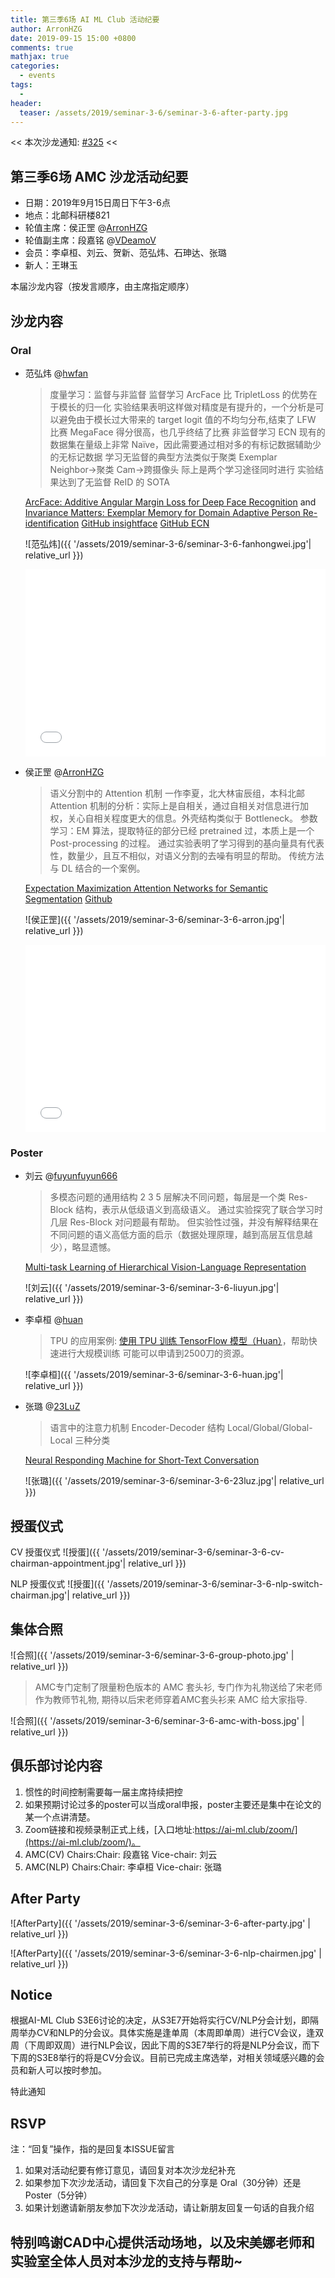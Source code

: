 ```yaml
---
title: 第三季6场 AI ML Club 活动纪要
author: ArronHZG
date: 2019-09-15 15:00 +0800
comments: true
mathjax: true
categories: 
  - events
tags:
  - 
header:
  teaser: /assets/2019/seminar-3-6/seminar-3-6-after-party.jpg
---
```


<< 本次沙龙通知: [#325](https://github.com/BUPT/ai-ml.club/issues/325)  <<

## 第三季6场 AMC 沙龙活动纪要

- 日期：2019年9月15日周日下午3-6点
- 地点：北邮科研楼821
- 轮值主席：侯正罡 @[ArronHZG](https://github.com/ArronHZG)
- 轮值副主席：段嘉铭 @[VDeamoV](https://github.com/VDeamoV)
- 会员：李卓桓、刘云、贺新、范弘炜、石珅达、张璐
- 新人：王琳玉

本届沙龙内容（按发言顺序，由主席指定顺序）

## 沙龙内容

### Oral

- 范弘炜 @[hwfan](https://github.com/hwfan)

   >度量学习：监督与非监督
   >监督学习 ArcFace 比 TripletLoss 的优势在于模长的归一化
   >实验结果表明这样做对精度是有提升的，一个分析是可以避免由于模长过大带来的 target logit 值的不均匀分布,结束了 LFW 比赛
   >MegaFace 得分很高，也几乎终结了比赛
   >非监督学习 ECN
   >现有的数据集在量级上非常 Naïve，因此需要通过相对多的有标记数据辅助少的无标记数据
   >学习无监督的典型方法类似于聚类
   >Exemplar Neighbor→聚类
   >Cam→跨摄像头
   >际上是两个学习途径同时进行
   >实验结果达到了无监督 ReID 的 SOTA

  [ArcFace: Additive Angular Margin Loss for Deep Face Recognition](https://arxiv.org/abs/1801.07698)  and [Invariance Matters: Exemplar Memory for Domain Adaptive Person Re-identification](https://arxiv.org/abs/1904.01990)
  [GitHub insightface](https://github.com/deepinsight/insightface)
  [GitHub ECN](https://github.com/zhunzhong07/ECN)

    ![范弘炜]({{ '/assets/2019/seminar-3-6/seminar-3-6-fanhongwei.jpg'| relative_url }})

  <div class="zoom-container" style="
      position: relative;
      padding-bottom:56.25%;
      padding-top:30px;
      height:0;
      overflow:hidden;
  ">
    <iframe
      src='{{ '/assets/js/viewer-js/' | relative_url }}#{{ '/assets/2019/seminar-3-6/deep-metric-learning-report.pdf' | relative_url }}'
      width='560'
      height='315'
      allowfullscreen
      webkitallowfullscreen
      frameborder="0"
      style="
        position: absolute;
        top:0;
        left:0;
        width:100%;
        height:100%;
      "
    ></iframe>
  </div>
  
- 侯正罡 @[ArronHZG](https://github.com/ArronHZG)

  >语义分割中的 Attention 机制
  >一作李夏，北大林宙辰组，本科北邮
  >Attention 机制的分析：实际上是自相关，通过自相关对信息进行加权，关心自相关程度更大的信息。外壳结构类似于 Bottleneck。
  >参数学习：EM 算法，提取特征的部分已经 pretrained 过，本质上是一个 Post-processing 的过程。
  >通过实验表明了学习得到的基向量具有代表性，数量少，且互不相似，对语义分割的去噪有明显的帮助。
  >传统方法与 DL 结合的一个案例。
  
  [Expectation Maximization Attention Networks for Semantic Segmentation](https://arxiv.org/abs/1907.13426)
  [Github](https://xialipku.github.io/EMANet)

  ![侯正罡]({{ '/assets/2019/seminar-3-6/seminar-3-6-arron.jpg'| relative_url }})

  <div class="zoom-container" style="
      position: relative;
      padding-bottom:56.25%;
      padding-top:30px;
      height:0;
      overflow:hidden;
  ">
    <iframe
      src='{{ '/assets/js/viewer-js/' | relative_url }}#{{ '/assets/2019/seminar-3-6/em.pdf' | relative_url }}'
      width='560'
      height='315'
      allowfullscreen
      webkitallowfullscreen
      frameborder="0"
      style="
        position: absolute;
        top:0;
        left:0;
        width:100%;
        height:100%;
      "
    ></iframe>
  </div>

### Poster

- 刘云 @[fuyunfuyun666](https://github.com/fuyunfuyun666)
  
  >多模态问题的通用结构
  >2 3 5 层解决不同问题，每层是一个类 Res-Block 结构，表示从低级语义到高级语义。
  >通过实验探究了联合学习时几层 Res-Block 对问题最有帮助。
  >但实验性过强，并没有解释结果在不同问题的语义高低方面的启示（数据处理原理，越到高层互信息越少），略显遗憾。

  [Multi-task Learning of Hierarchical Vision-Language Representation](https://arxiv.org/pdf/1812.00500.pdf)

  ![刘云]({{ '/assets/2019/seminar-3-6/seminar-3-6-liuyun.jpg'| relative_url }})

- 李卓桓 @[huan](https://github.com/huan)
  
  >TPU 的应用案例: [使用 TPU 训练 TensorFlow 模型（Huan）](https://www.zixia.net/tensorflow-handbook-tpu/)，帮助快速进行大规模训练
  >可能可以申请到2500刀的资源。

  ![李卓桓]({{ '/assets/2019/seminar-3-6/seminar-3-6-huan.jpg'| relative_url }})

- 张璐 @[23LuZ](https://github.com/23LuZ)
  >语言中的注意力机制
  >Encoder-Decoder 结构
  >Local/Global/Global-Local 三种分类

  [Neural Responding Machine for Short-Text Conversation](https://www.aclweb.org/anthology/P15-1152)

  ![张璐]({{ '/assets/2019/seminar-3-6/seminar-3-6-23luz.jpg'| relative_url }})

## 授蛋仪式

CV 授蛋仪式
![授蛋]({{ '/assets/2019/seminar-3-6/seminar-3-6-cv-chairman-appointment.jpg'| relative_url }})

NLP 授蛋仪式
![授蛋]({{ '/assets/2019/seminar-3-6/seminar-3-6-nlp-switch-chairman.jpg'| relative_url }})

## 集体合照

![合照]({{ '/assets/2019/seminar-3-6/seminar-3-6-group-photo.jpg' | relative_url }})
 >AMC专门定制了限量粉色版本的 AMC 套头衫, 专门作为礼物送给了宋老师作为教师节礼物, 期待以后宋老师穿着AMC套头衫来 AMC 给大家指导.

![合照]({{ '/assets/2019/seminar-3-6/seminar-3-6-amc-with-boss.jpg' | relative_url }})

## 俱乐部讨论内容

1. 惯性的时间控制需要每一届主席持续把控
2. 如果预期讨论过多的poster可以当成oral申报，poster主要还是集中在论文的某一个点讲清楚。
3. Zoom链接和视频录制正式上线，[入口地址:https://ai-ml.club/zoom/](https://ai-ml.club/zoom/)。
4. AMC(CV) Chairs:Chair: 段嘉铭 Vice-chair: 刘云
5. AMC(NLP) Chairs:Chair: 李卓桓 Vice-chair: 张璐

## After Party

![AfterParty]({{ '/assets/2019/seminar-3-6/seminar-3-6-after-party.jpg' | relative_url }})

![AfterParty]({{ '/assets/2019/seminar-3-6/seminar-3-6-nlp-chairmen.jpg' | relative_url }})

## Notice

根据AI-ML Club S3E6讨论的决定，从S3E7开始将实行CV/NLP分会计划，即隔周举办CV和NLP的分会议。具体实施是逢单周（本周即单周）进行CV会议，逢双周（下周即双周）进行NLP会议，因此下周的S3E7举行的将是NLP分会议，而下下周的S3E8举行的将是CV分会议。目前已完成主席选举，对相关领域感兴趣的会员和新人可以按时参加。

特此通知

## RSVP

注：“回复”操作，指的是回复本ISSUE留言

1. 如果对活动纪要有修订意见，请回复对本次沙龙纪补充
2. 如果参加下次沙龙活动，请回复下次自己的分享是 Oral（30分钟）还是Poster（5分钟）
3. 如果计划邀请新朋友参加下次沙龙活动，请让新朋友回复一句话的自我介绍

## 特别鸣谢CAD中心提供活动场地，以及宋美娜老师和实验室全体人员对本沙龙的支持与帮助~
